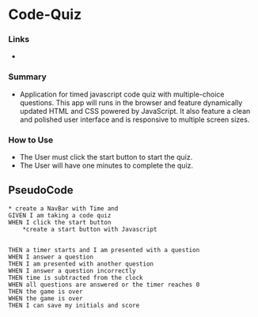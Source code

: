 # Code-Quiz

### Links

-

### Summary

- Application for timed javascript code quiz with multiple-choice questions. This app will runs in the browser and feature dynamically updated HTML and CSS powered by JavaScript. It also feature a clean and polished user interface and is responsive to multiple screen sizes.

### How to Use

- The User must click the start button to start the quiz.
- The User will have one minutes to complete the quiz.

## PseudoCode

```
* create a NavBar with Time and
GIVEN I am taking a code quiz
WHEN I click the start button
    *create a start button with Javascript


THEN a timer starts and I am presented with a question
WHEN I answer a question
THEN I am presented with another question
WHEN I answer a question incorrectly
THEN time is subtracted from the clock
WHEN all questions are answered or the timer reaches 0
THEN the game is over
WHEN the game is over
THEN I can save my initials and score
```
